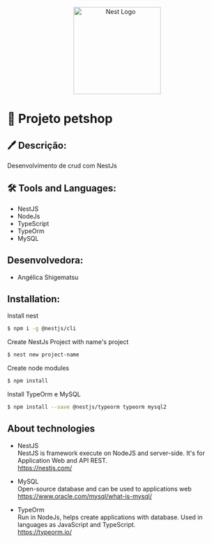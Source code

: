 <p align="center">
  <a href="http://nestjs.com/" target="blank"><img src="https://nestjs.com/img/logo-small.svg" width="200" alt="Nest Logo" /></a>
</p>

#   📝 Projeto petshop
## 🖊 Descrição:
Desenvolvimento de crud com NestJs
<br/>
## 🛠 Tools and Languages:
- NestJS
- NodeJs
- TypeScript
- TypeOrm
- MySQL
##  Desenvolvedora:
- Angélica Shigematsu

## Installation:
Install nest
```bash
$ npm i -g @nestjs/cli
```
Create NestJs Project with name's project
```bash
$ nest new project-name
```
Create node modules
```bash
$ npm install
```
Install TypeOrm e MySQL
```bash
$ npm install --save @nestjs/typeorm typeorm mysql2
```

## About technologies
- NestJS</br>
NestJS is framework execute on NodeJS and server-side. It's for Application Web and API REST.</br>
https://nestjs.com/

- MySQL</br>
Open-source database and can be used to applications web</br>
https://www.oracle.com/mysql/what-is-mysql/

- TypeOrm</br>
Run in NodeJs, helps create applications with database. Used in languages as JavaScript and TypeScript.</br>
https://typeorm.io/
